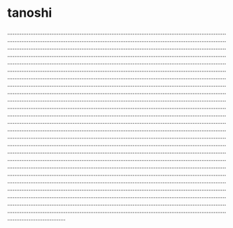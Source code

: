 # tanoshi
.............................................................................................................................................................................................................................................................................................................................................................................................................................................................................................................................................................................................................................................................................................................................................................................................................................................................................................................................................................................................................................................................................................................................................................................................................................................................................................................................................................................................................................................................................................................................................................................................................................................................................................................................................................................................................................................................................................................................................................................................................................................................................................................................................................................................................................................................................................................................................................................................................................................................................................................................................................................................................................................................................................................................................................................................................................................................................................................................................................................................................................................................................................................................................................................................................................................................